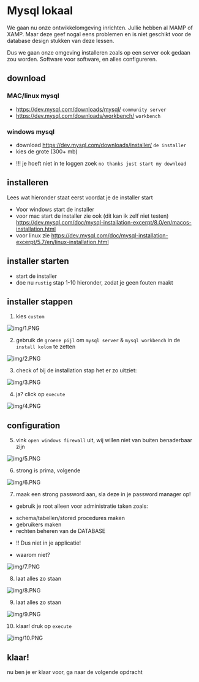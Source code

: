 # Mysql lokaal

We gaan nu onze ontwikkelomgeving inrichten. Jullie hebben al MAMP of XAMP.
Maar deze geef nogal eens problemen en is niet geschikt voor de database design stukken van deze lessen.

Dus we gaan onze omgeving installeren zoals op een server ook gedaan zou worden.
Software voor software, en alles configureren.


## download

### MAC/linux mysql
- https://dev.mysql.com/downloads/mysql/ `community server`
- https://dev.mysql.com/downloads/workbench/ `workbench`

### windows mysql
- download https://dev.mysql.com/downloads/installer/ `de installer`
- kies de grote (300+ mb)
* !!! je hoeft niet in te loggen zoek `no thanks just start my download`

## installeren

Lees wat hieronder staat eerst voordat je de installer start

* Voor windows start de installer 
* voor mac start de installer zie ook (dit kan ik zelf niet testen)
https://dev.mysql.com/doc/mysql-installation-excerpt/8.0/en/macos-installation.html
* voor linux zie
https://dev.mysql.com/doc/mysql-installation-excerpt/5.7/en/linux-installation.html


## installer starten

- start de installer
- doe nu `rustig` stap 1-10 hieronder, zodat je geen fouten maakt

## installer stappen

1) kies `custom`

![img/1.PNG](img/1.PNG)

2) gebruik de `groene pijl` om `mysql server` & `mysql workbench` in de `install kolom` te zetten

![img/2.PNG](img/2.PNG)

3) check of bij de installation stap het er zo uitziet:

![img/3.PNG](img/3.PNG)

4) ja? click op `execute`

![img/4.PNG](img/4.PNG)

## configuration

5) vink `open windows firewall` uit, wij willen niet van buiten benaderbaar zijn

![img/5.PNG](img/5.PNG)

6) strong is prima, volgende

![img/6.PNG](img/6.PNG)

7) maak een strong password aan, sla deze in je password manager op!

* gebruik je root alleen voor administratie taken zoals:
- schema/tabellen/stored procedures maken
- gebruikers maken
- rechten beheren van de DATABASE
* !! Dus niet in je applicatie!
- waarom niet?

![img/7.PNG](img/7.PNG)

8) laat alles zo staan

![img/8.PNG](img/8.PNG)

9) laat alles zo staan

![img/9.PNG](img/9.PNG)

10) klaar! druk op `execute`

![img/10.PNG](img/10.PNG)


## klaar!

nu ben je er klaar voor, ga naar de volgende opdracht